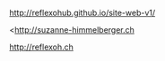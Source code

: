 

<http://reflexohub.github.io/site-web-v1/>

<http://suzanne-himmelberger.ch

<http://reflexoh.ch>

